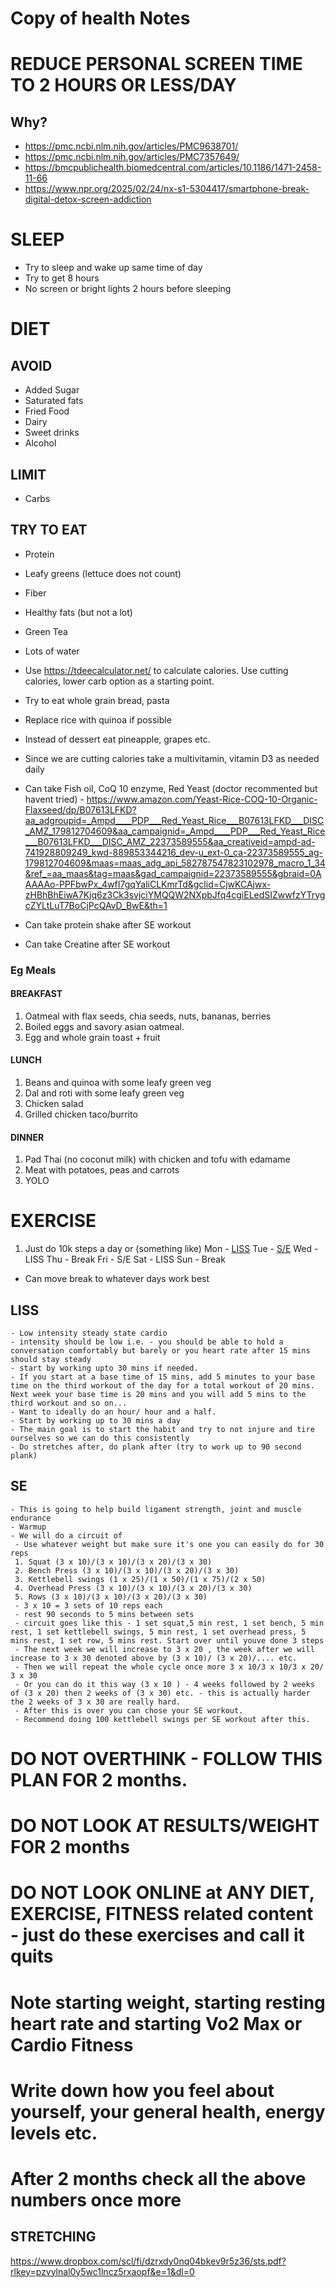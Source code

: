 # Copy of health Notes

# REDUCE PERSONAL SCREEN TIME TO 2 HOURS OR LESS/DAY
## Why?
- https://pmc.ncbi.nlm.nih.gov/articles/PMC9638701/
- https://pmc.ncbi.nlm.nih.gov/articles/PMC7357649/
- https://bmcpublichealth.biomedcentral.com/articles/10.1186/1471-2458-11-66
- https://www.npr.org/2025/02/24/nx-s1-5304417/smartphone-break-digital-detox-screen-addiction


# SLEEP
- Try to sleep and wake up same time of day
- Try to get 8 hours
- No screen or bright lights 2 hours before sleeping

# DIET
## AVOID
- Added Sugar
- Saturated fats
- Fried Food
- Dairy
- Sweet drinks
- Alcohol

## LIMIT
- Carbs

## TRY TO EAT
- Protein
- Leafy greens (lettuce does not count)
- Fiber
- Healthy fats (but not a lot)
- Green Tea
- Lots of water

 - Use https://tdeecalculator.net/ to calculate calories. Use cutting calories, lower carb option as a starting point.
 - Try to eat whole grain bread, pasta
 - Replace rice with quinoa if possible
 - Instead of dessert eat pineapple, grapes etc.
 - Since we are cutting calories take a multivitamin, vitamin D3 as needed daily
 - Can take Fish oil, CoQ 10 enzyme, Red Yeast (doctor recommented but havent tried) - https://www.amazon.com/Yeast-Rice-COQ-10-Organic-Flaxseed/dp/B07613LFKD?aa_adgroupid=_Ampd____PDP___Red_Yeast_Rice___B07613LFKD___DISC_AMZ_179812704609&aa_campaignid=_Ampd____PDP___Red_Yeast_Rice___B07613LFKD___DISC_AMZ_22373589555&aa_creativeid=ampd-ad-741928809249_kwd-889853344216_dev-u_ext-0_ca-22373589555_ag-179812704609&maas=maas_adg_api_582787547823102978_macro_1_34&ref_=aa_maas&tag=maas&gad_campaignid=22373589555&gbraid=0AAAAAo-PPFbwPx_4wfI7gqYaliCLKmrTd&gclid=CjwKCAjwx-zHBhBhEiwA7Kjq6z3Ck3svjciYMQQW2NXpbJfq4cgiELedSIZwwfzYTrygcZYLtLuT7BoCjPcQAvD_BwE&th=1
 - Can take protein shake after SE workout
 - Can take Creatine after SE workout

### Eg Meals
#### BREAKFAST
1. Oatmeal with flax seeds, chia seeds, nuts, bananas, berries
2. Boiled eggs and savory asian oatmeal.
3. Egg and whole grain toast + fruit

#### LUNCH
1. Beans and quinoa with some leafy green veg
2. Dal and roti with some leafy green veg
3. Chicken salad
4. Grilled chicken taco/burrito

#### DINNER
1. Pad Thai (no coconut milk) with chicken and tofu with edamame
2. Meat with potatoes, peas and carrots
3. YOLO

# EXERCISE
1. Just do 10k steps a day
or (something like)
Mon - <a href="#LISS">LISS</a>
Tue - <a href="#SE">S/E</a>
Wed - LISS
Thu - Break
Fri - S/E
Sat - LISS
Sun - Break

- Can move break to whatever days work best

<div id="LISS">
    <h2>LISS</h2>
    
    - Low intensity steady state cardio
    - intensity should be low i.e. - you should be able to hold a conversation comfortably but barely or you heart rate after 15 mins should stay steady
    - start by working upto 30 mins if needed.
    - If you start at a base time of 15 mins, add 5 minutes to your base time on the third workout of the day for a total workout of 20 mins. Next week your base time is 20 mins and you will add 5 mins to the third workout and so on...  
    - Want to ideally do an hour/ hour and a half.
    - Start by working up to 30 mins a day
    - The main goal is to start the habit and try to not injure and tire ourselves so we can do this consistently
    - Do stretches after, do plank after (try to work up to 90 second plank)
    
</div>

<div id="SE">
    <h2>SE</h2>
    
    - This is going to help build ligament strength, joint and muscle endurance
    - Warmup
    - We will do a circuit of
     - Use whatever weight but make sure it's one you can easily do for 30 reps
     1. Squat (3 x 10)/(3 x 10)/(3 x 20)/(3 x 30)
     2. Bench Press (3 x 10)/(3 x 10)/(3 x 20)/(3 x 30)
     3. Kettlebell swings (1 x 25)/(1 x 50)/(1 x 75)/(2 x 50)
     4. Overhead Press (3 x 10)/(3 x 10)/(3 x 20)/(3 x 30)
     5. Rows (3 x 10)/(3 x 10)/(3 x 20)/(3 x 30)
     - 3 x 10 = 3 sets of 10 reps each
     - rest 90 seconds to 5 mins between sets
     - circuit goes like this - 1 set squat,5 min rest, 1 set bench, 5 min rest, 1 set kettlebell swings, 5 min rest, 1 set overhead press, 5 mins rest, 1 set row, 5 mins rest. Start over until youve done 3 steps
     - The next week we will increase to 3 x 20 , the week after we will increase to 3 x 30 denoted above by (3 x 10)/ (3 x 20)/.... etc.
     - Then we will repeat the whole cycle once more 3 x 10/3 x 10/3 x 20/ 3 x 30
     - Or you can do it this way (3 x 10 ) - 4 weeks followed by 2 weeks of (3 x 20) then 2 weeks of (3 x 30) etc. - this is actually harder the 2 weeks of 3 x 30 are really hard.
     - After this is over you can chose your SE workout.
     - Recommend doing 100 kettlebell swings per SE workout after this.
</div>

# DO NOT OVERTHINK - FOLLOW THIS PLAN FOR 2 months.
# DO NOT LOOK AT RESULTS/WEIGHT FOR 2 months
# DO NOT LOOK ONLINE at ANY DIET, EXERCISE, FITNESS related content - just do these exercises and call it quits
# Note starting weight, starting resting heart rate and starting Vo2 Max or Cardio Fitness
# Write down how you feel about yourself, your general health, energy levels etc.
# After 2 months check all the above numbers once more

## STRETCHING
https://www.dropbox.com/scl/fi/dzrxdy0nq04bkev9r5z36/sts.pdf?rlkey=pzvylnal0y5wc1lncz5rxaopf&e=1&dl=0


